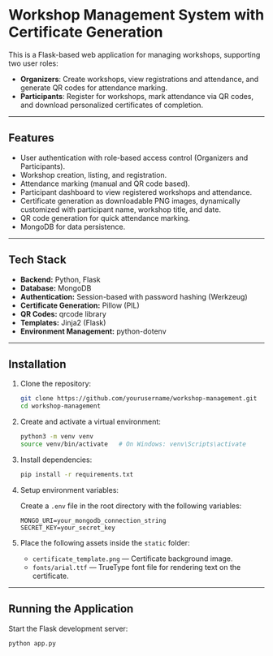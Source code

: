 # Workshop Management System with Certificate Generation

This is a Flask-based web application for managing workshops, supporting two user roles:

- **Organizers**: Create workshops, view registrations and attendance, and generate QR codes for attendance marking.
- **Participants**: Register for workshops, mark attendance via QR codes, and download personalized certificates of completion.

---

## Features

- User authentication with role-based access control (Organizers and Participants).
- Workshop creation, listing, and registration.
- Attendance marking (manual and QR code based).
- Participant dashboard to view registered workshops and attendance.
- Certificate generation as downloadable PNG images, dynamically customized with participant name, workshop title, and date.
- QR code generation for quick attendance marking.
- MongoDB for data persistence.

---

## Tech Stack

- **Backend:** Python, Flask
- **Database:** MongoDB
- **Authentication:** Session-based with password hashing (Werkzeug)
- **Certificate Generation:** Pillow (PIL)
- **QR Codes:** qrcode library
- **Templates:** Jinja2 (Flask)
- **Environment Management:** python-dotenv

---

## Installation

1. Clone the repository:
    ```bash
    git clone https://github.com/yourusername/workshop-management.git
    cd workshop-management
    ```

2. Create and activate a virtual environment:
    ```bash
    python3 -m venv venv
    source venv/bin/activate   # On Windows: venv\Scripts\activate
    ```

3. Install dependencies:
    ```bash
    pip install -r requirements.txt
    ```

4. Setup environment variables:

    Create a `.env` file in the root directory with the following variables:

    ```
    MONGO_URI=your_mongodb_connection_string
    SECRET_KEY=your_secret_key
    ```

5. Place the following assets inside the `static` folder:

    - `certificate_template.png` — Certificate background image.
    - `fonts/arial.ttf` — TrueType font file for rendering text on the certificate.

---

## Running the Application

Start the Flask development server:

```bash
python app.py
